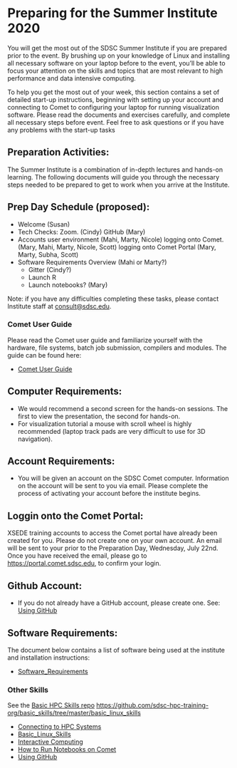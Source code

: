 # Preparing for the Summer Institute 2020
You will get the most out of the SDSC Summer Institute if you are prepared prior to the event. By brushing up on your knowledge of Linux and installing all necessary software on your laptop before to the event, you’ll be able to focus your attention on the skills and topics that are most relevant to high performance and data intensive computing.

To help you get the most out of your week, this section contains a set of detailed start-up instructions, beginning with setting up your account and connecting to Comet to configuring your laptop for running visualization software. Please read the documents and exercises carefully, and complete all necessary steps before event. Feel free to ask questions or if you have any problems with the start-up tasks

## Preparation Activities:
The Summer Institute is a combination of in-depth lectures and hands-on learning. The following documents will guide you through the necessary steps needed to be prepared to get to work when you arrive at the Institute.


## Prep Day Schedule (proposed):

* Welcome (Susan)
* Tech Checks:
Zoom. (Cindy)
GitHub (Mary)
* Accounts
user environment (Mahi, Marty, Nicole)
logging onto Comet. (Mary, Mahi, Marty, Nicole, Scott)
logging onto Comet Portal (Mary, Marty, Subha, Scott)
* Software Requirements Overview (Mahi or Marty?)
  - Gitter (Cindy?)
  - Launch R
  - Launch notebooks? (Mary)

Note: if you have any difficulties completing these tasks, please contact Institute staff at consult@sdsc.edu.

### Comet User Guide
Please read the Comet user guide and familiarize yourself with the hardware, file systems, batch job submission, compilers and modules. The guide can be found here:
* [Comet User Guide](http://www.sdsc.edu/support/user_guides/comet.html)


##  Computer Requirements:
* We would recommend a second screen for the hands-on sessions. The first to view the presentation, the second for hands-on.
* For visualization tutorial a mouse with scroll wheel is highly recommended (laptop track pads are very difficult to use for 3D navigation).

##  Account Requirements:
* You will be given an account on the SDSC Comet computer. Information on the account will be sent to you via email. Please complete the process of activating your account before the institute begins.

## Loggin onto the Comet Portal:
XSEDE training accounts to access the Comet portal have already been created for you. Please do not create one on your own account. An email will be sent to your prior to the Preparation Day, Wednesday, July 22nd. Once you have received the email, please go to https://portal.comet.sdsc.edu, to confirm your login. 

##  Github Account: 
* If you do not already have a GitHub account, please create one. 
See: [Using GitHub](https://github.com/sdsc-hpc-training-org/basic_skills/tree/master/using_github)

## Software Requirements:
The document below contains a list of software being used at the institute and installation instructions:
* [Software_Requirements](https://github.com/sdsc/sdsc-summer-institute-2020/blob/master/0_preparation/software_requirements.md)


### Other Skills
See the [Basic HPC Skills repo](https://github.com/sdsc-hpc-training-org/basic_skills)
https://github.com/sdsc-hpc-training-org/basic_skills/tree/master/basic_linux_skills

* [Connecting to HPC Systems](https://github.com/sdsc-hpc-training-org/hpc-security/blob/master/connecting-to-hpc-systems/connect-to-comet.md)
* [Basic_Linux_Skills](https://github.com/sdsc/sdsc-summer-institute-2020/tree/master/0_preparation/basic_linux_skills)
* [Interactive Computing](https://github.com/sdsc-hpc-training-org/basic_skills/tree/master/interactive_computing)
* [How to Run Notebooks on Comet](https://github.com/sdsc-hpc-training-org/basic_skills/tree/master/how_to_run_notebooks_on_comet)
* [Using GitHub](https://github.com/sdsc-hpc-training-org/basic_skills/tree/master/using_github)



